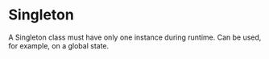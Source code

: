 # Singleton

A Singleton class must have only one instance during runtime. Can be used, for example, on a global state.
